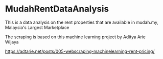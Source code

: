 # MudahRentDataAnalysis
This is a data analysis on the rent properties that are available in mudah.my, Malaysia's Largest Marketplace

The scraping is based on this machine learning project by Aditya Arie Wijaya 

https://adtarie.net/posts/005-webscraping-machinelearning-rent-pricing/
